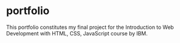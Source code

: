 # portfolio
This portfolio constitutes my final project for the Introduction to Web Development with HTML, CSS, JavaScript course by IBM.
